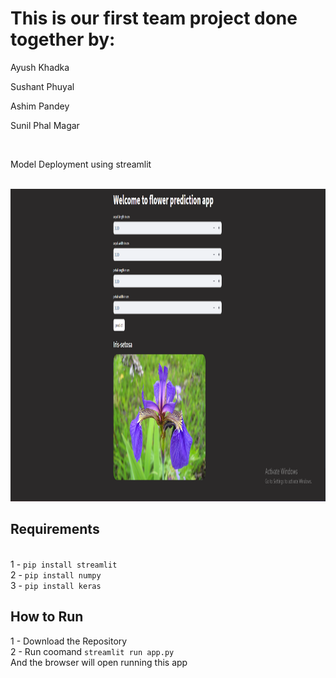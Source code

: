 <h1>This is our first team project done together by:</h1>
<p>Ayush Khadka</p>
<p>Sushant Phuyal</p>
<p>Ashim Pandey</p>
<p>Sunil Phal Magar</p>

<br>

Model Deployment using streamlit

<br>
<img src="final-photo.png" height=500 width=889/>

<h2>Requirements</h2>
<br>
1 - <code>pip install streamlit</code><br>
2 - <code>pip install numpy</code><br>
3 - <code>pip install keras</code><br>

<h2>How to Run</h2>
1 - Download the Repository<br>
2 - Run coomand <code>streamlit run app.py</code><br>
And the browser will open running this app<br>

